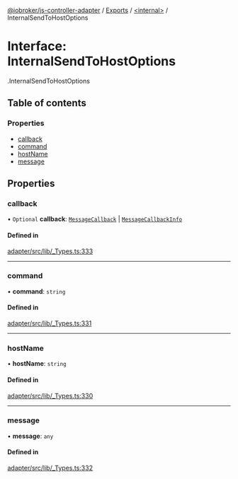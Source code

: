 [@iobroker/js-controller-adapter](../README.md) / [Exports](../modules.md) / [<internal\>](../modules/internal_.md) / InternalSendToHostOptions

# Interface: InternalSendToHostOptions

[<internal>](../modules/internal_.md).InternalSendToHostOptions

## Table of contents

### Properties

- [callback](internal_.InternalSendToHostOptions.md#callback)
- [command](internal_.InternalSendToHostOptions.md#command)
- [hostName](internal_.InternalSendToHostOptions.md#hostname)
- [message](internal_.InternalSendToHostOptions.md#message)

## Properties

### callback

• `Optional` **callback**: [`MessageCallback`](../modules/internal_.md#messagecallback) \| [`MessageCallbackInfo`](internal_.MessageCallbackInfo.md)

#### Defined in

[adapter/src/lib/_Types.ts:333](https://github.com/ioBroker/ioBroker.js-controller/blob/a0c54039/packages/adapter/src/lib/_Types.ts#L333)

___

### command

• **command**: `string`

#### Defined in

[adapter/src/lib/_Types.ts:331](https://github.com/ioBroker/ioBroker.js-controller/blob/a0c54039/packages/adapter/src/lib/_Types.ts#L331)

___

### hostName

• **hostName**: `string`

#### Defined in

[adapter/src/lib/_Types.ts:330](https://github.com/ioBroker/ioBroker.js-controller/blob/a0c54039/packages/adapter/src/lib/_Types.ts#L330)

___

### message

• **message**: `any`

#### Defined in

[adapter/src/lib/_Types.ts:332](https://github.com/ioBroker/ioBroker.js-controller/blob/a0c54039/packages/adapter/src/lib/_Types.ts#L332)
